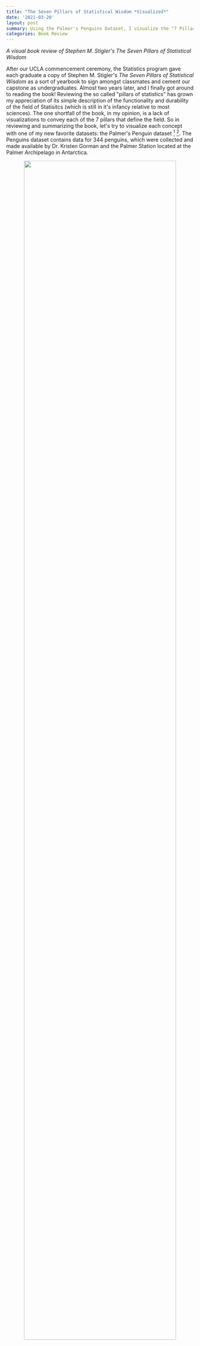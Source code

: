 ```yaml
---
title: "The Seven Pillars of Statistical Wisdom *Visualized*"
date: '2021-03-20'
layout: post
summary: Using the Palmer's Penguins Dataset, I visualize the "7 Pillars of Statistics" with worked out examples to bolster my own and other's understanding of the foundation of the field. 
categories: Book Review
---
```


*A visual book review of Stephen M. Stigler's The Seven Pillars of Statistical Wisdom*

After our UCLA commencement ceremony, the Statistics program gave each graduate a copy of Stephen M. Stigler's *The Seven Pillars of Statistical Wisdom* as a sort of yearbook to sign amongst classmates and cement our capstone as undergraduates. Almost two years later, and I  finally got around to reading the book! Reviewing the so called "pillars of statistics" has grown my appreciation of its simple description of the functionality and durability of the field of Statisitcs (which is still in it's infancy relative to most sciences). The one shortfall of the book, in my opinion, is a lack of visualizations to convey each of the 7 pillars that define the field. So in reviewing and summarizing the book, let's try to visualize each concept with one of my new favorite datasets: the Palmer's Penguin dataset [^1] [^2].  The Penguins dataset contains data for 344 penguins, which were collected and made available by Dr. Kristen Gorman and the Palmer Station located at the Palmer Archipelago in Antarctica.

<div style="text-align: center"><img src="/assets/penguin_images/lter_penguins.png"
height="90%" width="90%" /></div>

[^3]

### Aggregation

The first pillar described by Stigler is Aggregation, or the general summary of information by *throwing information away*! "What do you mean throw away information, shouldn't it all be relevant?" Well, there are many cases when changing the way we interpret information can be useful. For instance, generating the _average value_ of a numeric field can quickly illuminate the reality of that field in relation to other fields. But to generate an average, an individual has to throw away granular information for the summary. While this may seem commonplace and intuitive in today's information age, this wasn't always the case. The use of an average wasn't mainstream until the 1800s, when it became a popular measurement in the earth and planetary sciences. Since then, statistical summaries that eliminate granularity for summarization have grown. A useful visuzaltion for determining such summary statistics is the BOXPLOT.

<div style="text-align: center"><img src="/assets/penguin_images/aggregation_combo.png"
height="90%" width="90%" /></div>

Boxplots allow statisticians to 'boil down' the data into a clean illustration of averages, medians, quartiles, and ranges of the underlying data. This can be useful for quick comparisons between cuts of the data, outlier diagnostics, and easier communication of the data at hand.  Instead of saying "Penguins in our sample are recorded as having bill lengths of 181 mm, 186 mm , 195 mm, 207 mm..." you can say "Penguins in our sample are recorded as having an *average* bill length of roughly 201 mm." This is a simple and immensly powerful tool for communicating relevant information. 

### Information
    
Speaking of information, how do we, as Stigler puts it, "measure the value and aquisition of information"? How do we determine when we have enough data, and that the data we have can accurately measure the goal of the investigation in question? This has been a challenge for reseachers for a long time, dating back to when the Bank of England had to determine the accuracy of the weight and density of gold coins. At that point in time, the bank would sample coins to determine if the whole was accurate, to varying degrees of accuracy [^4]. Since that point in time, statisticians have refined their methodology of sample review to develop the now famous Central Limit Theorem. The Central Limit Theorem, or CTL for short, states that as the size of the sample increases, the distribution of the mean across multiple samples will approximate a Gaussian, or "normal", distribution. Just what does this mean? 

When performing a study, multiple observations are drawn from the sample population. Additional independent observations are collected repeatedly that represent a sample of observations. When we generate an average from this sample, it will be an *estimate* of the average for the general population from which those samples were drawn. However, this estimated average will contain some *error*. What the CTL allows for is for researchers to draw multiple *other* samples and calculate their means, and which together those means will form a normal distribution (around the average).

CTL is impressive, as it will occur no matter the shape of the population distribution from which we are drawing samples. It demonstrates that the distribution of errors from estimating the population mean fit a distribution that the field of statistics knows a lot about.

This estimate of the Gaussian distribution will be more accurate as the size of the samples drawn from the population is increased. This means that if we use our knowledge of the Gaussian distribution in general to start making inferences about the means of samples drawn from a population, that these inferences will become more useful as we increase our sample size.

So where do we see the central limit theorem, or rather, the normal distribution it is built off of, appear in real research? Let's assume we are curious to know the average body mass of penguins in our study, regardless of species. We have the luxury of having a large sample size which pinpoint an average body mass of roughly 4,200 grams. 

<div style="text-align: center"><img src="/assets/penguin_images/information_1.png"
height="90%" width="90%" /></div>

But let's assume we *didn't* have our data, and that the 344 penguins in our study represent all the penguins available in the population. Now imagine that 100 different research teams had, independetly, gone down to Antartica and gathered data for 30 penguins each from our population, and then calculated an average body mass for their group of penguins. If we were to take each of those average values and combine them, they would *still* accurately produce the average body mass of 4,200 grams, as seen in the randomly sampled version of this concept below. 

<div style="text-align: center"><img src="/assets/penguin_images/information_2.png"
height="90%" width="90%" /></div>

The point is best driven home if we were to repeat this experiment not 100 times, but *10,000* times. The larger the number of repeated samples, the closer we get to not only a normal distribution, but a normal distribution centered on the population's average value. 

<div style="text-align: center"><img src="/assets/penguin_images/information_3.png"
height="90%" width="90%" /></div>

### Likelihood

"A measurement with no context is just a number" Stigler writes to start out his chapter on Likelihood. Probability distributions are one of many ways to provide such context.  They are used to summarize the probabilities of possible values of a random variable, as well as to calculate the confidence intervals for parameters involved in hypothesis testing. Bayesian focused statisticians use probability distributions in their defining of their prior and posterior distributions for hypothesis testing. Two common way of approaching probabilty distributions include probability density functions (PDF) and cummulative distribution functions (CDF), which we will see shortly. 

The shape of a histogram of most random samples will match a well-known probability distribution. Common distributions are 'common' because they occur again and again in different and sometimes unexpected domains. Determining the type of distribution is useful when you need to know which outcomes are most likely, the spread of potential values, and the likelihood of different results. 

In this situation, the Penguin reaserch team that produced our data collected "Delta13C and Delta15N SI signatures of blood tissue, obtained during egg laying. The Delta 15 N values from the blood samples were helpful in testing the amount of Nitrogen in the biome, which can aid in indicating the foraging and /or dieting behaviors and niches that male and female penguins might occupy [^5]. 

Let's consider a scenario where a researcher comes across a Delta 15 N value of 9. What is the probability of finding a value greater than 9 in our population? Rather, can we determine how rare of a chance this value occurs in our data? 

First, we need to fit a distribution to our data - visualized as a histogram below. We can visualize our data as a histogram and try to match which distributions fit best. 

<div style="text-align: center"><img src="/assets/penguin_images/likelihood_1.png"
height="90%" width="90%" /></div>

Our data appears to be somewhat normal with a skew towards the right. A version of the Gamma distribution seems like a solid contender, as well as some additional distributions often found in the life sciences, such as the Weibull distribution. 

We'll use the *fitditrplus* package in R to test several of these probability distributions against our data. The package let's us first review potential fits based on common models, which we can then fit to the data ourselves and review their criteria and diagnostic plots. Upon review, we produce the following QQ plot and summary statistics associated with the Weibull, Log Logistic, and Generalized Gamma distributions. 

<div style="text-align: center"><img src="/assets/penguin_images/likelihood_2.png"
height="90%" width="90%" /></div>

<table>
<thead>
<tr class="header">
<th>Modeled Distribution</th>
<th>AIC</th>
<th>Kolmogorov-Smirnow statistic</th>
</tr>
</thead>
<tbody>
<tr class="odd">
<td style="text-align:center">Weibull</td>
<td style="text-align:center">587.32</td>
<td style="text-align:center">0.0997</td>
</tr>
<tr class="even">
<td style="text-align:center">Log Logistic</td>
<td style="text-align:center">564.00</td>
<td style="text-align:center">0.0594</td>
</tr>
<tr class="odd">
<td style="text-align:center">Gen Gamma</td>
<td style="text-align:center">543.64</td>
<td style="text-align:center">0.0498</td>
</tr>
</tbody>
</table>

Reviewing our tested distributions, we find that a Generalized Gamma (GenGamma) distribution fits our data best. This can be determined by optimizing for a high AIC value and low Kolmogorov-Smirnov value, both of which are statistics used to find the distribution of best fit. In addition, a visual review of the above QQ plot lets us determine how best the distribution fits to our data, and how it accounts for outliers. 

With a fit distribution, we can now utlize it's underlying parameters to answer our question. The R command 'pgengamma' allows us to enter in our distribution's parameters and find the probability associated with a specific value. 

```r
pgengamma(9, mu = 2.159, sigma = 0.0622, Q= -0.210, log = FALSE, lower.tail = TRUE) 
```
Therefore, our review finds that there is a 70% chance of a Delta 15 N value of less than 9. We can visualize this concept with the use of the Generalized Gamma's Cummulative Distribution Function modeled with our dataset.

<div style="text-align: center"><img src="/assets/penguin_images/likelihood_3.png"
height="90%" width="90%" /></div>

### Intercomparison

Statisitcans are often tasked with determining the differences between specified populations. A powerful application of this differentiaion is the concept that it can be done *internally*, or rather, without the reference of exterior criteria. The idea was first prominent with Francis Galton's famous essay "Statistics by Intercomparison" in 1875 [^6], but didn't find practical application until William Gosset published the now famous Student's t-test in "The Probable Error of a Mean" in 1908 [^7]. While employed as a chemist for the Guiness Company [^8], Gosset was interested in analyzing problems of small samples, say the quality control of a new beer recipie that has only been made six times. Gosset remarks that "any series of experiments is only of value is so far as it enables us to form a judgment as to the statistical content of the population to which the experiment belongs." The key here was that the goal was to not rely on any exterior industry standards for what counted as a 'significant difference'. 

The underlying mathematics of the Student's t-test stayed consistent, later being refined by Ronald A. Fisher, and eventually culminating in tests such as the Two Sample T-Test: 

{% raw %}
$$ 
t = \frac{\bar{x}_1 - \bar{x}_2}{\sqrt{s^2 (\frac{1}{n_1} + \frac{1}{n_2})}}
$$
{% endraw %}

Where {% raw %}$\bar{x}_1${% endraw %} and $\bar{x}_2$ are the sample means, $s²$ is the pooled sample variance, $n_1$ and $n_2$ are the sample sizes and $t$ is a Student t quantile with $n_1 + n_2 - 2$ degrees of freedom.

The two sample t-test, as presented above, allows the comparison of the means from two data sets. The t-test is useful in that it can be used when our data set is small, namely less than 30 observations, while still being useful if our data grows large. The t-test does require an assumption that the data are drawn from a normally distributed population, and that the groups drawn from roughly the have the same variance. The test works by comparing the number of standard deviations between groups based on the amount of data present. The less data available, the more of a difference that is required to assume that a significant difference was secured. 

In our modern era, intercomparison is used in the application of A/B testing and general population comparisons. While we often have plenty of data to work with and assume normality from, there are times when data isn't as readily available. For instance, let's assume that we only had 12 female and 12 male penguins available in our study. Let's pose the question: <i> is there a significant difference between the bill length of female and male penguins?</i> We can randomly draw 24 observations from our data and calculate the summary statistics as follows: 

<table>
<thead>
<tr class="header">
<th>Group</th>
<th>Count</th>
<th>Mean</th>
<th>Standard Deviation</th>
</tr>
</thead>
<tbody>
<td style="text-align:center">Female</td>
<td style="text-align:center">12</td>
<td style="text-align:center">40.9</td>
<td style="text-align:center">4.58</td>
</tr>
<td style="text-align:center">Male</td>
<td style="text-align:center">12</td>
<td style="text-align:center">46.2</td>
<td style="text-align:center">5.27</td>
</tr>
</tbody>
</table>

We see that our means do appear different and that our standard deviation is similar within one standard deviation. We can visualize these results to confirm our understanding.

<div style="text-align: center"><img src="/assets/penguin_images/intercomparison_1.png"
height="90%" width="90%" /></div>

Given this, we can compute a two sample t-test which provides us with a t-value of -2.6 and p-value of 0.016. This is a significant finding and helps prove what we already knew: that the bills of female and male penguins do differ by a significan margin. 


### Regression
    
Prediction is a main component of modern day data science practices, where intricate machine learning models are used to attempt to classify and evaluate future inferences based on prior data. The concept of building a model that allows us to compare predicted results to the expected results was originally formed by Galton in 1885, where he first defined the term "regression". In his analysis of children and parent height data, Galton introduced the concept of individual data points 'regressing to the average', exemplified where parents of above average height tended to produce shorter children, and parents of below average height tended to produce taller children. 

Predicitive models, ranging in complextion from simple linear regression to neural networks, allow us to utilize the concept that groups within data tend to produce variation of varying definitions that...




    
For the purpose of illustration, we can replicate a model performed by the Penguins research team. One main goals of their team's research was evaluating a penguin's sex based on it's physical characteristics. This sort of research question is a great case example for a logistic regression model, which allows us (and the research team) to determine and evaluate a binary classification of the data, in this case Male (1) vs Female (0). In the study notes, penguins are controlled by species, and then a mix of numerical variables such as culmen length, flipper length, and body mass are used. Reviewing the researcher's notes, we can create a simplified version of the Chinstrap penguin model, and try to predict sex based on just their culmen length, better know as bill length. 

<div style="text-align: center"><img src="/assets/penguin_images/bill_dimensions.png"
height="90%" width="90%" /></div>

$$ Sex \sim CulmenLength + \epsilon $$

Let's visualize what a logistic regression would appear like when applied to our data: 

<div style="text-align: center"><img src="/assets/penguin_images/regression_1.png"
height="90%" width="90%" /></div>

When evaluating our model results, we find that ...


We can say that for a 1 mm increase in chinstrap penguin bill length, the odds of being a male chinstrap penguin increase by a factor of 2.22.

A reminder that *correlation is not causation*. For instance, being born with an abnomally large bill doesn't imply that a penguin will be male. Rather, males *on average* have larger bills, and we can use that metric to explain the difference in the groups. 

### Design

Structure is a crucial component of any scientific endeavor. The design(s) implemented into a research project are key to providing controlled and replicable results being achieved. In experimental designs, the use of blocking factors and randomization are essential features for ensuring statistical assumptions can be met. The late statistician David Cox is quoted as describing randomness as "a device for eliminating biases, for example from unobserved explantatory variables and selection teffects; as a basis for estimating standard errors; and as a foundation for formally exact significance tests." []




The Penguin research team practiced good design qualities when they produced their research data. The study was pre-planned to examine "ecological sexual dimorphism among... penguins asking whether environmental variability is associated with differences in male and female pre-breeding foraging niche." []

Dr. ___ and their team collected samples from three different island populations over the course of three years. This stratification by species, island location, and time period eliminates ____ and allows for the study of these individual effects. These images from the study demonstrate the execution of these results. 

<div style="text-align: center"><img src="/assets/penguin_images/islands.png"
height="90%" width="90%" /></div>

Furthermore, we can break out the data by feature to examine just what blocking was conducted. 

Large sample size to ensure ... 

"The reduced sample size for chinstraps was due to the overall smaller number of individuals breeding at rookeries on Dream Island."

"These sample sizes are reduced in comparison with the original number of study nests marked and monitored per species as at times weather conditions hindered rookery access resulting in some study nests not being sampled if the pair had already reached clutch completion"

"some pairs were excluded from statistical analyses because a final egg was never observed at the nest"

While natural limitations prevented perfect cuts of data being available, the design prevents.... 




### Residual 


Difference between predicted and actual results in overall model. Regression to the mean. Evaluation of success of model.



residuals commonly found in model diagnostics 



Let's create one last hypothetical situation: assume we are the Penguin research team, and the scale we use to measure the body mass breaks! We still have 86 penguins to go, and don't have time to find a replacement. How can we determine the final penguins weight before leaving Antartica for the season? Well, its not perfect, but we can attempt to fill our null data with predicted results based on the flipper_length, sex, and species of the penguin from our already collected data. 


<div style="text-align: center"><img src="/assets/penguin_images/residual_1.png"
height="90%" width="90%" /></div>


Of the 86 penguins we theoretically couldn't weigh, we were within 10% of their actual weight for 61 of them, or roughly 3/4 of the our missing weight population. These residuals allow us to review our model and determine that while this can inform our understanding of a reasonable weight for these penguins, we should be cognizant that some won't line up to reality. 




### Conclusion 

Statistics is a field of varying methodolgies and techinques that attempt to give us a better understanding of our world through the data we collect and analyze. The seven pillars that form it's foundaton provide us with a concrete understanding of how to 


last pillar ...










---

#### Footnotes + Citations

[^1]: Cite penguins data https://github.com/allisonhorst/palmerpenguins

[^2]: Common replacement for IRIS data - which has recently been 'canceled' by many statisticians due to recent growth in knowledge that is create ___ (fisher?) had policial views that do not sit well with our current generation (i.e. )

[^3]: Photo citation. 

[^4]: Trial of Pyx 

[^5]: See here https://pubmed.ncbi.nlm.nih.gov/11179580/

[^6]: Yum beer stats 

[^7]: Guniess policy against publicaiton of work under its name. 
 


https://cran.r-project.org/web/packages/fitdistrplus/vignettes/paper2JSS.pdf
https://en.wikipedia.org/wiki/Generalized_gamma_distribution

https://machinelearningmastery.com/a-gentle-introduction-to-the-central-limit-theorem-for-machine-learning/
https://en.wikipedia.org/wiki/Central_limit_theorem  <- SEE PLOT 
https://sphweb.bumc.bu.edu/otlt/mph-modules/bs/bs704_probability/BS704_Probability12.html

https://drsimonj.svbtle.com/visualising-residuals

